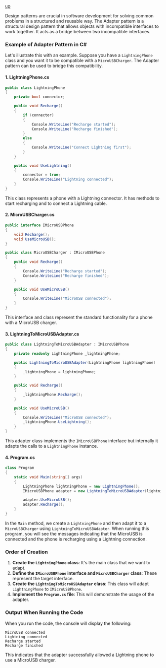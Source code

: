 [up](../README.md)

Design patterns are crucial in software development for solving common problems in a structured and reusable way. The Adapter pattern is a structural design pattern that allows objects with incompatible interfaces to work together. It acts as a bridge between two incompatible interfaces.

### Example of Adapter Pattern in C#

Let's illustrate this with an example. Suppose you have a `LightningPhone` class and you want it to be compatible with a `MicroUSBCharger`. The Adapter pattern can be used to bridge this compatibility.

#### 1. LightningPhone.cs
```csharp
public class LightningPhone
{
    private bool connector;

    public void Recharge()
    {
        if (connector)
        {
            Console.WriteLine("Recharge started");
            Console.WriteLine("Recharge finished");
        }
        else
        {
            Console.WriteLine("Connect Lightning first");
        }
    }

    public void UseLightning()
    {
        connector = true;
        Console.WriteLine("Lightning connected");
    }
}
```
This class represents a phone with a Lightning connector. It has methods to start recharging and to connect a Lightning cable.

#### 2. MicroUSBCharger.cs
```csharp
public interface IMicroUSBPhone
{
    void Recharge();
    void UseMicroUSB();
}

public class MicroUSBCharger : IMicroUSBPhone
{
    public void Recharge()
    {
        Console.WriteLine("Recharge started");
        Console.WriteLine("Recharge finished");
    }

    public void UseMicroUSB()
    {
        Console.WriteLine("MicroUSB connected");
    }
}
```
This interface and class represent the standard functionality for a phone with a MicroUSB charger.

#### 3. LightningToMicroUSBAdapter.cs
```csharp
public class LightningToMicroUSBAdapter : IMicroUSBPhone
{
    private readonly LightningPhone _lightningPhone;

    public LightningToMicroUSBAdapter(LightningPhone lightningPhone)
    {
        _lightningPhone = lightningPhone;
    }

    public void Recharge()
    {
        _lightningPhone.Recharge();
    }

    public void UseMicroUSB()
    {
        Console.WriteLine("MicroUSB connected");
        _lightningPhone.UseLightning();
    }
}
```
This adapter class implements the `IMicroUSBPhone` interface but internally it adapts the calls to a `LightningPhone` instance.

#### 4. Program.cs
```csharp
class Program
{
    static void Main(string[] args)
    {
        LightningPhone lightningPhone = new LightningPhone();
        IMicroUSBPhone adapter = new LightningToMicroUSBAdapter(lightningPhone);

        adapter.UseMicroUSB();
        adapter.Recharge();
    }
}
```
In the `Main` method, we create a `LightningPhone` and then adapt it to a `MicroUSBCharger` using `LightningToMicroUSBAdapter`. When running this program, you will see the messages indicating that the MicroUSB is connected and the phone is recharging using a Lightning connection.

### Order of Creation
1. **Create the `LightningPhone` class**: It's the main class that we want to adapt.
2. **Define the `IMicroUSBPhone` interface and `MicroUSBCharger` class**: These represent the target interface.
3. **Create the `LightningToMicroUSBAdapter` class**: This class will adapt `LightningPhone` to `IMicroUSBPhone`.
4. **Implement the `Program.cs` file**: This will demonstrate the usage of the adapter.

### Output When Running the Code
When you run the code, the console will display the following:
```
MicroUSB connected
Lightning connected
Recharge started
Recharge finished
```

This indicates that the adapter successfully allowed a Lightning phone to use a MicroUSB charger.
